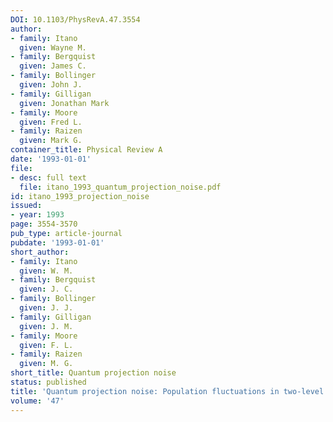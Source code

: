 ```yaml
---
DOI: 10.1103/PhysRevA.47.3554
author:
- family: Itano
  given: Wayne M.
- family: Bergquist
  given: James C.
- family: Bollinger
  given: John J.
- family: Gilligan
  given: Jonathan Mark
- family: Moore
  given: Fred L.
- family: Raizen
  given: Mark G.
container_title: Physical Review A
date: '1993-01-01'
file:
- desc: full text
  file: itano_1993_quantum_projection_noise.pdf
id: itano_1993_projection_noise
issued:
- year: 1993
page: 3554-3570
pub_type: article-journal
pubdate: '1993-01-01'
short_author:
- family: Itano
  given: W. M.
- family: Bergquist
  given: J. C.
- family: Bollinger
  given: J. J.
- family: Gilligan
  given: J. M.
- family: Moore
  given: F. L.
- family: Raizen
  given: M. G.
short_title: Quantum projection noise
status: published
title: 'Quantum projection noise: Population fluctuations in two-level systems'
volume: '47'
---
```

